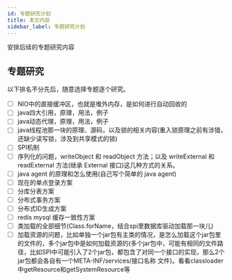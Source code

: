 ```yaml
---
id: 专题研究计划
title: 本文内容
sidebar_label: 专题研究计划
---
```


安排后续的专题研究内容



## 专题研究

以下排名不分先后，随意选择专题逐个研究。



- [ ] NIO中的直接缓冲区，也就是堆外内存，是如何进行自动回收的
- [ ] java四大引用，原理，用法，例子
- [ ] java动态代理，原理，用法，例子
- [ ] java线程池那一块的原理、源码，以及锁的相关内容(重入锁原理之前有涉猎，还缺少读写锁，涉及到共享模式的锁)
- [ ] SPI机制
- [ ] 序列化的问题，writeObject 和 readObject 方法；以及 writeExternal 和 readExternal 方法(继承 External 接口)这几种方式的关系。
- [ ]  java agent 的原理和怎么使用(自己写个简单的 java agent)
- [ ] 现在的单点登录方案
- [ ] 分库分表方案
- [ ] 分布式事务方案
- [ ] 分布式ID生成方案
- [ ] redis mysql 缓存一致性方案
- [ ] 类加载的全部细节(Class.forName，结合spi里数据库驱动加载那一块儿)
- [ ] 加载资源的问题，比如单独一个jar包有主类的情况，是怎么加载这个jar包里的文件的，多个jar包中是如何加载资源的(多个jar包中，可能有相同的文件路径，比如SPI中可能引入了2个jar包，都包含了对同一个接口的实现，那么2个jar包都会各自有一个META-INF/services/接口名称 文件)。看看classloader中getResource和getSystemResource等